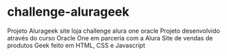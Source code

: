 # challenge-alurageek
Projeto Alurageek site loja challenge alura one oracle
Projeto desenvolvido através do curso Oracle One em parceria com a Alura
Site de vendas de produtos Geek feito em HTML, CSS e Javascript
